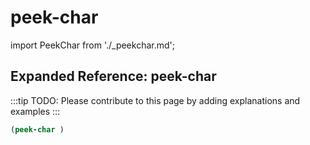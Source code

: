 # peek-char

import PeekChar from './_peekchar.md';

<PeekChar />

## Expanded Reference: peek-char

:::tip
TODO: Please contribute to this page by adding explanations and examples
:::

```lisp
(peek-char )
```
